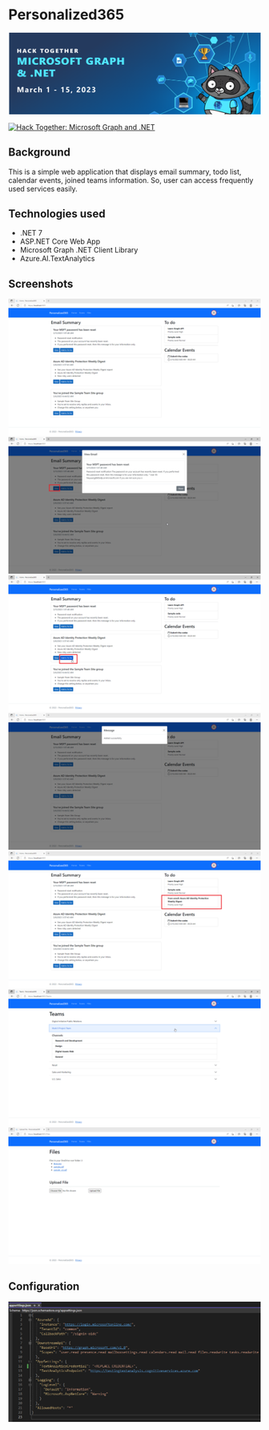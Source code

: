 # Personalized365

<p align="center">
  <img src="./assets/banner.png" alt="Hack Together banner"/>
</p>

[![Hack Together: Microsoft Graph and .NET](https://img.shields.io/badge/Microsoft%20-Hack--Together-orange?style=for-the-badge&logo=microsoft)](https://github.com/microsoft/hack-together)



## Background
This is a simple web application that displays email summary, todo list, calendar events, joined teams information. So, user can access frequently used services easily.

## Technologies used
* .NET 7
* ASP.NET Core Web App
* Microsoft Graph .NET Client Library
* Azure.AI.TextAnalytics

## Screenshots
<p align="center">
  <img src="./assets/01.png" alt="Personalized365"/>
  <img src="./assets/02.png" alt="Personalized365"/>
  <img src="./assets/03.png" alt="Personalized365"/>
  <img src="./assets/04.png" alt="Personalized365"/>
  <img src="./assets/05.png" alt="Personalized365"/>
  <img src="./assets/06.png" alt="Personalized365"/>
  <img src="./assets/07.png" alt="Personalized365"/>
</p>

## Configuration
<img src="./assets/appconfig.png" alt="Configuration"/>
